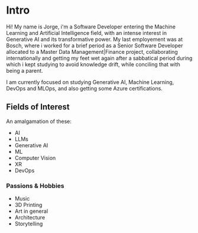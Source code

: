 # Intro
Hi! 
My name is Jorge, i'm a Software Developer entering the Machine Learning and Artificial Intelligence field, with an intense interest in Generative AI and its transformative power. 
My last employement was at Bosch, where i worked for a brief period as a Senior Software Developer allocated to a Master Data Management|Finance project, collaborating internationally and getting my feet wet again after a sabbatical period during which i kept studying to avoid knowledge drift, while conciling that with being a parent.

I am currently focused on studying Generative AI, Machine Learning, DevOps and MLOps, and also getting some Azure certifications.

## Fields of Interest
An amalgamation of these:
- AI
- LLMs
- Generative AI
- ML
- Computer Vision
- XR
- DevOps

### Passions & Hobbies
- Music
- 3D Printing
- Art in general
- Architecture
- Storytelling
